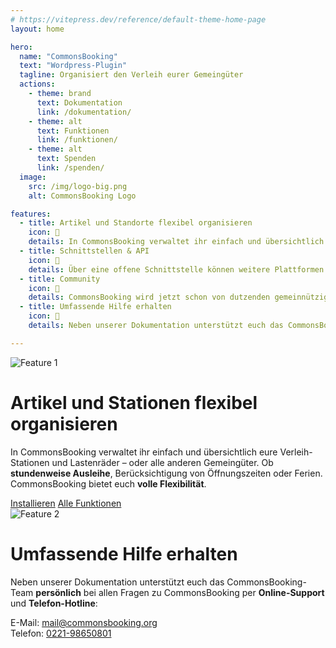 ```yaml
---
# https://vitepress.dev/reference/default-theme-home-page
layout: home

hero:
  name: "CommonsBooking"
  text: "Wordpress-Plugin"
  tagline: Organisiert den Verleih eurer Gemeingüter
  actions:
    - theme: brand
      text: Dokumentation
      link: /dokumentation/
    - theme: alt
      text: Funktionen
      link: /funktionen/
    - theme: alt
      text: Spenden
      link: /spenden/
  image:
    src: /img/logo-big.png
    alt: CommonsBooking Logo

features:
  - title: Artikel und Standorte flexibel organisieren
    icon: 🧰
    details: In CommonsBooking verwaltet ihr einfach und übersichtlich eure Verleih- Stationen und Lastenräder – oder alle anderen Gemeingüter. Ob stundenweise Ausleihe , Berücksichtigung von Öffnungszeiten oder Ferien.
  - title: Schnittstellen & API
    icon: 🧩
    details: Über eine offene Schnittstelle können weitere Plattformen an CommonsBooking angebunden werden. Erfahre hier mehr über die CommonsAPI und den CommonsHUB.
  - title: Community
    icon: 🚀
    details: CommonsBooking wird jetzt schon von dutzenden gemeinnützigen Initiativen genutzt. Auf diesen Seiten findest du einen Überblick über verschiedene Arten von bereits existierende Initiativen die CommonsBooking in ihrer Arbeit unterstützt.
  - title: Umfassende Hilfe erhalten
    icon: 🛟
    details: Neben unserer Dokumentation unterstützt euch das CommonsBooking-Team persönlich bei allen Fragen zu CommonsBooking per Online-Support und Telefon-Hotline.

---
```


<div class="feature-section">

  <div class="feature-row">
    <img src="/img/logo-big.png" alt="Feature 1" class="feature-image" />
    <div class="feature-text">
      <h1>Artikel und Stationen flexibel organisieren</h1>
        <p>
            In CommonsBooking verwaltet ihr einfach und übersichtlich eure Verleih-Stationen und Lastenräder – oder alle
            anderen Gemeingüter. Ob <strong>stundenweise Ausleihe</strong>, Berücksichtigung von Öffnungszeiten oder Ferien.
            CommonsBooking bietet euch <strong>volle Flexibilität</strong>.
        </p>
        <div class="action">
            <a class="VPButton medium brand" href="/dokumentation/installation/installieren">Installieren</a>
            <a class="VPButton medium alt" href="/funktionen">Alle Funktionen</a>
        </div>
    </div>
  </div>

  <div class="feature-row reverse">
    <img src="/img/icon-help-alt.png" alt="Feature 2" class="feature-image" />
    <div class="feature-text">
      <h1>Umfassende Hilfe erhalten</h1>
      <p>Neben unserer Dokumentation unterstützt euch das CommonsBooking-Team <b>persönlich</b> bei allen Fragen zu CommonsBooking per <b>Online-Support</b> und <b>Telefon-Hotline</b>: </p>
      <p> E-Mail: <a href="mailto:mail@commonsbooking.org">mail@commonsbooking.org</a><br> Telefon: <a href= "tel:022198650801">0221-98650801</a></p>
    </div>
  </div>

  <!-- Weitere Sektionen nach Bedarf -->

</div>
